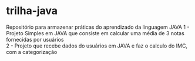 # trilha-java
Repositório para armazenar práticas do aprendizado da linguagem JAVA
1 - Projeto Simples em JAVA que consiste em calcular uma média de 3 notas fornecidas por usuários   <br/>
2 - Projeto que recebe dados do usuários em JAVA e faz o calculo do IMC, com a categorização 
